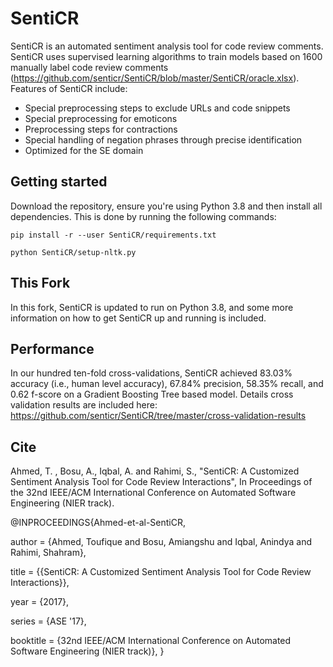 
# SentiCR

SentiCR is an automated sentiment analysis tool for code review comments. SentiCR uses supervised learning algorithms to train 
models based on 1600 manually label code review comments (https://github.com/senticr/SentiCR/blob/master/SentiCR/oracle.xlsx). Features of SentiCR include:

- Special preprocessing steps to exclude URLs and code snippets
- Special preprocessing for emoticons
- Preprocessing steps for contractions
- Special handling of negation phrases through precise identification 
- Optimized for the SE domain 

## Getting started

Download the repository, ensure you're using Python 3.8 and then install all
dependencies. This is done by running the following commands:

`pip install -r --user SentiCR/requirements.txt`

`python SentiCR/setup-nltk.py`

## This Fork

In this fork, SentiCR is updated to run on Python 3.8, and some more information
on how to get SentiCR up and running is included. 

## Performance
In our hundred ten-fold cross-validations, SentiCR achieved 83.03% accuracy (i.e., human level accuracy), 67.84% precision, 
58.35% recall, and 0.62 f-score on a Gradient Boosting Tree based model. Details cross validation results are included here: 
https://github.com/senticr/SentiCR/tree/master/cross-validation-results

## Cite

Ahmed, T. , Bosu, A., Iqbal, A. and Rahimi, S., "SentiCR: A Customized Sentiment Analysis Tool for Code Review Interactions", In Proceedings of the 32nd IEEE/ACM International Conference on Automated Software Engineering (NIER track).

@INPROCEEDINGS{Ahmed-et-al-SentiCR,

 author = {Ahmed, Toufique and Bosu, Amiangshu and Iqbal, Anindya and Rahimi, Shahram},
 
 title = {{SentiCR: A Customized Sentiment Analysis Tool for Code Review Interactions}},
 
 year = {2017},
 
 series = {ASE '17},
 
 booktitle = {32nd IEEE/ACM International Conference on Automated Software Engineering (NIER track)}, 
}
